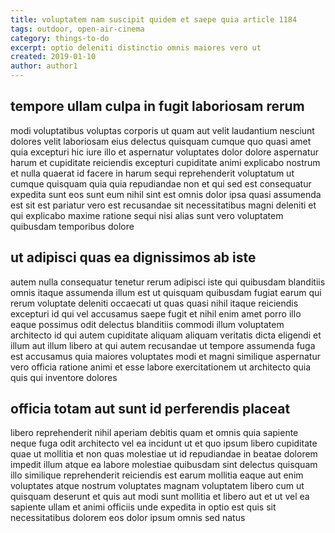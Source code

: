 ```yaml
---
title: voluptatem nam suscipit quidem et saepe quia article 1184
tags: outdoor, open-air-cinema
category: things-to-do
excerpt: optio deleniti distinctio omnis maiores vero ut
created: 2019-01-10
author: author1
---
```


## tempore ullam culpa in fugit laboriosam rerum

modi voluptatibus voluptas corporis ut quam aut velit laudantium nesciunt dolores velit laboriosam eius delectus quisquam cumque quo quasi amet quia excepturi hic iure illo et aspernatur voluptates dolor dolore aspernatur harum et cupiditate reiciendis excepturi cupiditate animi explicabo nostrum et nulla quaerat id facere in harum sequi reprehenderit voluptatum ut cumque quisquam quia quia repudiandae non et qui sed est consequatur expedita sunt eos sunt eum nihil sint est omnis dolor ipsa quasi assumenda est sit est pariatur vero est recusandae sit necessitatibus magni deleniti et qui explicabo maxime ratione sequi nisi alias sunt vero voluptatem quibusdam temporibus dolore

## ut adipisci quas ea dignissimos ab iste

autem nulla consequatur tenetur rerum adipisci iste qui quibusdam blanditiis omnis itaque assumenda illum est ut quisquam quibusdam fugiat earum qui rerum voluptate deleniti occaecati ut quas quasi nihil itaque reiciendis excepturi id qui vel accusamus saepe fugit et nihil enim amet porro illo eaque possimus odit delectus blanditiis commodi illum voluptatem architecto id qui autem cupiditate aliquam aliquam veritatis dicta eligendi et illum aut illum libero at qui autem recusandae ut tempore assumenda fuga est accusamus quia maiores voluptates modi et magni similique aspernatur vero officia ratione animi et esse labore exercitationem ut architecto quia quis qui inventore dolores

## officia totam aut sunt id perferendis placeat

libero reprehenderit nihil aperiam debitis quam et omnis quia sapiente neque fuga odit architecto vel ea incidunt ut et quo ipsum libero cupiditate quae ut mollitia et non quas molestiae ut id repudiandae in beatae dolorem impedit illum atque ea labore molestiae quibusdam sint delectus quisquam illo similique reprehenderit reiciendis est earum mollitia eaque aut enim voluptates atque nostrum voluptates magnam voluptatem libero cum ut quisquam deserunt et quis aut modi sunt mollitia et libero aut et ut vel ea sapiente ullam et animi officiis unde expedita in optio est quis sit necessitatibus dolorem eos dolor ipsum omnis sed natus
